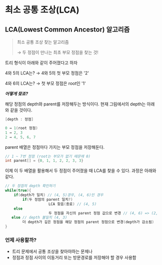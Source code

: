 # 최소 공통 조상(LCA)

## **LCA(Lowest Common Ancestor) 알고리즘**

> 최소 공통 조상 찾는 알고리즘
> 
> 
> → 두 정점이 만나는 최초 부모 정점을 찾는 것!
> 

트리 형식이 아래와 같이 주어졌다고 하자


4와 5의 LCA는? → 4와 5의 첫 부모 정점은 '2'

4와 6의 LCA는? → 첫 부모 정점은 root인 '1'

***어떻게 찾죠?***

해당 정점의 depth와 parent를 저장해두는 방식이다. 현재 그림에서의 depth는 아래와 같을 것이다.

```cpp
[depth : 정점]

0 → 1(root 정점)
1 → 2, 3
2 → 4, 5, 6, 7
```

parent 배열은 정점마다 가지는 부모 정점을 저장해둔다.

```cpp
// 1 ~ 7번 정점 (root는 부모가 없기 때문에 0)
int parent[] = {0, 1, 1, 2, 2, 3, 3}
```

이제 이 두 배열을 활용해서 두 정점이 주어졌을 때 LCA를 찾을 수 있다. 과정은 아래와 같다.

```cpp
// 두 정점의 depth 확인하기
while(true){
	if(depth가 일치) // (4, 5)경우, (4, 6)인 경우
		if(두 정점의 parent 일치?) 
					LCA 찾음(종료) // (4, 5)
    else 
					두 정점을 자신의 parent 정점 값으로 변경 // (4, 6) => (2, 3)
   else // depth 불일치 (4, 3)
        더 depth가 깊은 정점을 해당 정점의 parent 정점으로 변경(depth가 감소됨)
}
```

### 언제 사용할까?

- 트리 문제에서 공통 조상을 찾아야하는 문제나
- 정점과 정점 사이의 이동거리 또는 방문경로를 저장해야 할 경우 사용함
